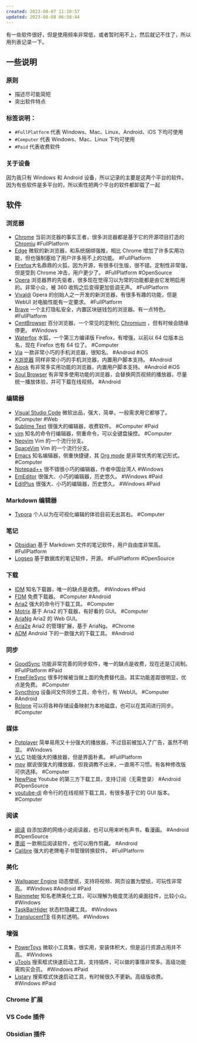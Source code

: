 ```yaml
---
created: 2023-08-07 11:10:57
updated: 2023-08-08 06:58:44
---
```


有一些软件很好，但是使用频率非常低，或者暂时用不上，然后就记不住了，所以用列表记录一下。

## 一些说明

### 原则

- 描述尽可能简短
- 突出软件特点

### 标签说明：

- `#FullPlatform` 代表 Windows、Mac、Linux、Android、iOS 下均可使用
- `#Computer` 代表 Windows、Mac、Linux 下均可使用
- `#Paid` 代表收费软件

### 关于设备

因为我只有 Windows 和 Android 设备，所以记录的主要是这两个平台的软件。因为有些软件是多平台的，所以索性把两个平台的软件都卸载了一起

## 软件

### 浏览器

- [Chrome](https://www.google.com/chrome/) 当前浏览器的事实王者，很多浏览器都是基于它的开源项目打造的 [Chromiu](https://www.chromium.org/getting-involved/download-chromium/) #FullPlatform
- [Edge](https://www.microsoft.com/edge) 微软的新浏览器，和系统捆绑强推，相比 Chrome 增加了许多实用功能，但也强制塞给了用户许多用不上的功能。 #FullPlatform
- [Firefox](https://www.mozilla.org/firefox/)大名鼎鼎的火狐，因为开源，有很多衍生版，很不错。定制性非常强，但是受到 Chrome 冲击，用户更少了。 #FullPlatform #OpenSource
- [Opera](https://www.opera.com/) 浏览器界的先驱者，很多现在觉得习以为常的功能都是由它发明启用的。非常小众，被 360 收购之后变得更加低调无声。 #FullPlatform
- [Vivaldi](https://vivaldi.com/) Opera 的创始人之一开发的新浏览器，有很多有趣的功能，但是 WebUI 对电脑性能有一定要求。 #FullPlatform
- [Brave](https://brave.com/) 一个主打隐私安全，内置区块链钱包的浏览器。有一点特色。 #FullPlatform
- [CentBrowser](http://www.centbrowser.com/) 百分浏览器，一个常见的定制化 [Chromium](http://www.centbrowser.com/) ，但有时候会随缘停更。 #Windows
- [Waterfox](https://www.waterfox.net/) 水狐，一个第三方编译版 Firefox，有增强，以前以 64 位版本出名，现在 Firefox 也有 64 位了。 #Computer
- [Via](https://viayoo.com/) 一款非常小巧的手机浏览器，很知名。 #Android #iOS
- [X浏览器](https://www.xbext.com/) 同样非常小巧的手机浏览器，内置用户脚本支持。 #Android
- [Alook](https://www.alookweb.com/) 有非常多实用功能的浏览器，内置用户脚本支持。 #Android #iOS
- [Soul Browser](https://play.google.com/store/apps/details?id=com.mycompany.app.soulbrowser) 有非常多使用功能的浏览器，会替换网页视频的播放器，尽量统一播放体验，并可下载在线视频。 #Android

### 编辑器

- [Visual Studio Code](https://code.visualstudio.com/) 微软出品，强大，简单，一般需求用它都够了。 #Computer #Web
- [Sublime Text](https://www.sublimetext.com/3) 很强大的编辑器，收费软件。 #Computer #Paid
- [vim](https://www.vim.org/) 知名的命令行编辑器，侧重命令，可以全键盘操控。 #Computer 
- [Neovim](https://neovim.io/) Vim 的一个流行分支。
- [SpaceVim](https://spacevim.org/) Vim 的一个流行分支。
- [Emacs](https://www.gnu.org/software/emacs/) 知名编辑器，侧重快捷键，其 [Org mode](https://orgmode.org/) 是非常优秀的笔记形式。 #Computer 
- [Notepad++](https://notepad-plus-plus.org/) 很不错很小巧的编辑器，作者中国台湾人 #Windows 
- [EmEditor](https://www.emeditor.com/) 很强大、小巧的编辑器，历史悠久。 #Windows #Paid
- [EditPlus](https://www.editplus.com/) 很强大、小巧的编辑器，历史悠久。 #Windows #Paid

### Markdown 编辑器

- [Typora](https://typora.io/) 个人以为在可视化编辑的体验目前无出其右。 #Computer

### 笔记

- [Obsidian](https://obsidian.md/) 基于 Markdown 文件的笔记软件，用户自由度非常高。 #FullPlatform
- [Logseq](https://logseq.com/) 基于数据库的笔记软件，开源。 #FullPlatform #OpenSource

### 下载

- [IDM](https://www.internetdownloadmanager.com/) 知名下载器，唯一的缺点是收费。 #Windows #Paid 
- [FDM](https://www.freedownloadmanager.org/) 免费下载器。 #Computer #Android
- [Aria2](https://aria2.github.io/) 强大的命令行下载工具。 #Computer
- [Motrix](https://motrix.app/) 基于 Aria2 的下载器，有好看的 GUI。 #Computer
- [AriaNg](https://github.com/mayswind/AriaNg) Aria2 的 Web GUI。
- [Aria2e](https://www.aria2e.com/) Aria2 的管理扩展，基于 AriaNg。 #Chrome
- [ADM](https://advancedapp.kz/)  Android 下的一款强大的下载工具。 #Android

### 同步

- [GoodSync](https://www.goodsync.com/) 功能非常完善的同步软件，唯一的缺点是收费，现在还是订阅制。 #FullPlatform #Paid 
- [FreeFileSync](https://freefilesync.org/) 很多时候被当做上面的免费替代品，其实功能差距很明显，优点是免费。 #Computer 
- [Syncthing](https://syncthing.net/) 设备间文件同步工具，命令行，有 WebUI。 #Computer #Android
- [Rclone](https://rclone.org/) 可以将各种存储设备映射为本地磁盘，也可以在其间进行同步。 #Computer

### 媒体

- [Potplayer](https://potplayer.tv/) 简单易用又十分强大的播放器，不过目前被加入了广告，虽然不明显。 #Windows 
- [VLC](https://www.videolan.org/vlc/) 功能强大的播放器，但是界面朴素。 #FullPlatform
- [mpv](https://mpv.io/) 据说很强大的播放器，但我调教不出来，一直用不习惯。有各种修改版可供选择。 #Computer 
- [NewPipe](https://newpipe.net/) Youtube  的第三方下载工具，支持订阅（无需登录） #Android #OpenSource
- [youtube-dl](https://github.com/ytdl-org/youtube-dl) 命令行的在线视频下载工具，有很多基于它的 GUI 版本。 #Computer

### 阅读

- [阅读](https://gedoor.github.io/) 自添加源的网络小说阅读器，也可以用来听有声书，看漫画。 #Android #OpenSource
- [墨阅](https://www.coolapk.com/apk/com.mxc.offline_all) 一款稍后阅读软件，也可以用作剪藏。 #Android 
- [Calibre](http://calibre-ebook.com/) 强大的老牌电子书管理转换软件。 #FullPlatform

### 美化

- [Wallpaper Engine](https://store.steampowered.com/app/431960) 动态壁纸，支持将视频、网页设置为壁纸，可玩性非常高。 #Windows #Android #Paid
- [Rainmeter](https://www.rainmeter.net/) 知名老牌美化工具，可以理解为极度灵活的桌面挂件，比较小众。 #Windows 
- [TaskBarHider](https://zyhh.me/delphi/taskbarhider.html) 状态栏隐藏工具。 #Windows 
- [TranslucentTB](https://github.com/TranslucentTB/TranslucentTB) 任务栏透明。 #Windows 

### 增强

- [PowerToys](https://learn.microsoft.com/en-us/windows/powertoys/) 微软小工具集，很实用，安装体积大，但是运行资源占用并不高。 #Windows 
- [uTools](https://u.tools/) 搜索框式快速启动工具，支持插件，可以做的事情非常多。高级功能需购买会员。 #Windows #Paid
- [Listary](https://www.listary.com/) 搜索框式快速启动工具，有时候很久不更新。高级版收费。 #Windows #Paid

### Chrome 扩展


### VS Code 插件


### Obsidian 插件
